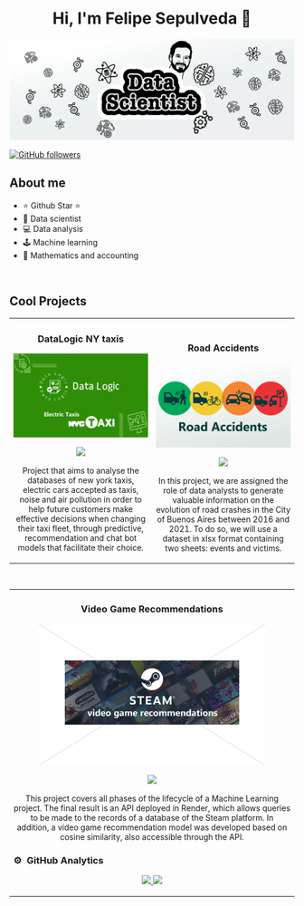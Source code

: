 <div align="center">
<h1 align="center">Hi, I'm Felipe Sepulveda 👋</h1>
</div>
<img src="./img/banner22.jpg">

[![GitHub followers](https://img.shields.io/github/followers/arisguimera?style=social)](https://github.com/pipesito1)


## About me

- ⭐ Github Star ⭐ 
- 🤖 Data scientist
- 💻 Data analysis
- 🕹️ Machine learning
- 📗 Mathematics and accounting
<br>

## Cool Projects 
<table>
<tr>
<td width="50%">
<h3 align="center">DataLogic NY taxis</h3>
<div align="center">
<a href="(https://github.com/pipesito1/DataLogic_NY_taxis)" target="_blank"><img src="./img/datalogic banner taxis.jpg" width="400" alt="Datalogic_NY_taxis"></a>
<p>
<a href="(https://github.com/pipesito1/DataLogic_NY_taxis) target="_blank">
<img src="https://img.shields.io/badge/C%C3%93DIGO-80ffaa?style=for-the-badge&logo=github&logoColor=black">
</a>

<!--img src="https://img.shields.io/badge/-Youtube-green?style=for-the-badge&color=fbfc40"-->
</a>
</p>
<p>Project that aims to analyse the databases of new york taxis, electric cars accepted as taxis, noise and air pollution in order to help future customers make effective decisions when changing their taxi fleet, through predictive, recommendation and chat bot models that facilitate their choice.</p>
</div>
                                                                                      
</td>

<td width="50%">
               <br>
<h3 align="center"> Road Accidents</h3>
<div align="center">                                       
<a href="(https://github.com/pipesito1/Proyecto_siniestros_viales)" target="_blank"><img src="./img/siniestros viales banner.jpg" width="400" alt="siniestros viales"></a>
<br>
<p>
<a href="https://github.com/pipesito1/Proyecto_siniestros_viales" target="_blank">
<img src="https://img.shields.io/badge/C%C3%93DIGO-80ffaa?style=for-the-badge&logo=github&logoColor=black">
</a>
<!--a href="https://youtu.be/hhhSMXi0R3E" target="_blank">
<img src="https://img.shields.io/badge/-Youtube-green?style=for-the-badge&color=3fFD7f"-->
</!--a>
</p>
</p>In this project, we are assigned the role of data analysts to generate valuable information on the evolution of road crashes in the City of Buenos Aires between 2016 and 2021. To do so, we will use a dataset in xlsx format containing two sheets: events and victims.</p>
</div>                                                             
</table>                                                                                 
</div>
<br>

<table>
<tr>
<td width="50%">
<h3 align="center">Video Game Recommendations</h3>
<div align="center">
<a href="https://github.com/pipesito1/video_games_recommend" target="_blank"><img src="./img/video_game.png" width="400" alt="video game recommendations"></a>
<p>
<a href="https://github.com/pipesito1/video_games_recommend" target="_blank">
<img src="https://img.shields.io/badge/CÓDIGO-ff9?style=for-the-badge&logo=github&logoColor=black">
</a>
<!--a href="https://youtu.be/UaR7GSNACsM" target="_blank">
<img src="https://img.shields.io/badge/-Youtube-green?style=for-the-badge&color=fbfc40"-->
</!--a>
</p>
<p>This project covers all phases of the lifecycle of a Machine Learning project. The final result is an API deployed in Render, which allows queries to be made to the records of a database of the Steam platform. In addition, a video game recommendation model was developed based on cosine similarity, also accessible through the API.</p>
</div> 

### ⚙️ &nbsp;GitHub Analytics

<p align="center">
<a href="https://github.com/pipesito1">
  <img height="180em" src="https://github-readme-stats-eight-theta.vercel.app/api?username=ArisGuimera&show_icons=true&theme=algolia&include_all_commits=true&count_private=true"/>
  <img height="180em" src="https://github-readme-stats-eight-theta.vercel.app/api/top-langs/?username=ArisGuimera&layout=compact&langs_count=8&theme=algolia"/>
</a>
</p>

<!--
**pipesito1/pipesito1** is a ✨ _special_ ✨ repository because its `README.md` (this file) appears on your GitHub profile.

Here are some ideas to get you started:

- 🔭 I’m currently working on ...
- 🌱 I’m currently learning ...
- 👯 I’m looking to collaborate on ...
- 🤔 I’m looking for help with ...
- 💬 Ask me about ...
- 📫 How to reach me: ...
- 😄 Pronouns: ...
- ⚡ Fun fact: ...
-->
